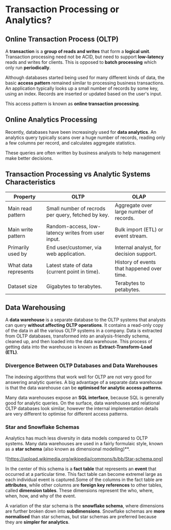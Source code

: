 # Transaction Processing or Analytics?
## Online Transaction Process (OLTP)
A **transaction** is a **group of reads and writes** that form a **logical unit**. Transaction processing need not be ACID, but need to support **low-latency** reads and writes for clients. This is opposed to **batch processing** which only run **periodically**.

Although databases started being used for many different kinds of data, the basic **access pattern** remained similar to processing business transactions. An application typically looks up a small number of records by some key, using an index. Records are inserted or updated based on the user's input.

This access pattern is known as **online transaction processing**.

## Online Analytics Processing
Recently, databases have been increasingly used for **data analytics**. An analytics query typically scans over a huge number of records, reading only a few columns per record, and calculates aggregate statistics. 

These queries are often written by business analysts to help management make better decisions.

## Transaction Processing vs Analytic Systems Characteristics

|**Property**|**OLTP**|**OLAP**|
|----|----|----|
|Main read pattern|Small number of recrods per query, fetched by key.|Aggregate over large number of records.|
|Main write pattern|Random-access, low-latency writes from user input.|Bulk import (ETL) or event stream.|
|Primarily used by|End user/customer, via web application.|Internal analyst, for decision support.|
|What data represents|Latest state of data (current point in time).|History of events that happened over time.|
|Dataset size|Gigabytes to terabytes.|Terabytes to petabytes.|

## Data Warehousing
A **data warehouse** is a separate database to the OLTP systems that analysts can query **without affecting OLTP operations**. It contains a read-only copy of the data in all the various OLTP systems in a company. Data is extracted from OLTP databases, transformed into an analysis-friendly schema, cleaned up, and then loaded into the data warehouse. This process of getting data into the warehouse is known as **Extract-Transform-Load (ETL)**.

### Divergence Between OLTP Databases and Data Warehouses
The indexing algorithms that work well for OLTP are not very good for answering analytic queries. A big advantage of a separate data warehouse is that the data warehouse can be **optimised for analytic access patterns**.

Many data warehouses expose an **SQL interface**, because SQL is generally good for analytic queries. On the surface, data warehouses and relational OLTP databases look similar, however the internal implementation details are very different to optimise for different access patterns.

### Star and Snowflake Schemas
Analytics has much less diversity in data models compared to OLTP systems. Many data warehouses are used in a fairly formulaic style, known as a **star schema** (also known as dimensional modelling)**. 

![https://upload.wikimedia.org/wikipedia/commons/b/bb/Star-schema.png]

In the center of this schema is a **fact table** that represents an **event** that occurred at a particular time. This fact table can become extremel large as each individual event is captured.Some of the columns in the fact table are **attributes**, while other columns are **foreign key references** to other tables, called **dimension tables**. These dimensions represent the who, where, when, how, and why of the event.

A variation of the star schema is the **snowflake schema**, where dimensions are further broken down into **subdimensions**. Snowflake schemas are **more normalised** than star schemas, but star schemas are preferred because they are **simpler for analytics**.

